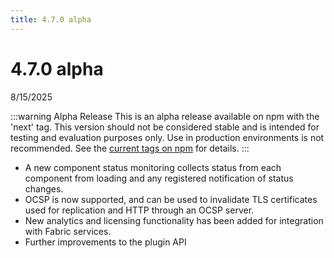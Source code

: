 ```yaml
---
title: 4.7.0 alpha
---
```


# 4.7.0 alpha

8/15/2025

:::warning Alpha Release
This is an alpha release available on npm with the 'next' tag. This version should not be considered stable and is intended for testing and evaluation purposes only. Use in production environments is not recommended. See the [current tags on npm](https://www.npmjs.com/package/harperdb?activeTab=versions#current-tags) for details.
:::

- A new component status monitoring collects status from each component from loading and any registered notification of status changes.
- OCSP is now supported, and can be used to invalidate TLS certificates used for replication and HTTP through an OCSP server.
- New analytics and licensing functionality has been added for integration with Fabric services.
- Further improvements to the plugin API
